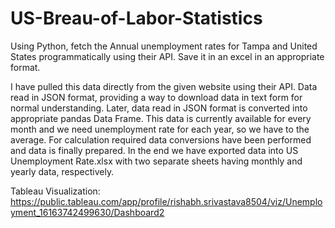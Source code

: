 # US-Breau-of-Labor-Statistics
Using Python, fetch the Annual unemployment rates for Tampa and United States programmatically using their API. Save it in an excel in an appropriate format.

I have pulled this data directly from the given website using their API. 
Data read in JSON format, providing a way to download data in text form for normal understanding. 
Later, data read in JSON format is converted into appropriate pandas Data Frame. 
This data is currently available for every month and we need unemployment rate for each year, so we have to the average. 
For calculation required data conversions have been performed and data is finally prepared. 
In the end we have exported data into US Unemployment Rate.xlsx with two separate sheets having monthly and yearly data, respectively.

Tableau Visualization: https://public.tableau.com/app/profile/rishabh.srivastava8504/viz/Unemployment_16163742499630/Dashboard2

